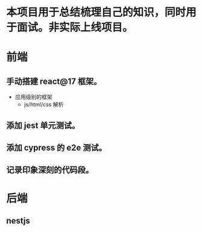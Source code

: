 # 本项目用于总结梳理自己的知识，同时用于面试。非实际上线项目。

# 前端

## 手动搭建 react@17 框架。

- 应用级别的框架
  - js/html/css 解析

## 添加 jest 单元测试。

## 添加 cypress 的 e2e 测试。

## 记录印象深刻的代码段。

# 后端

## nestjs
